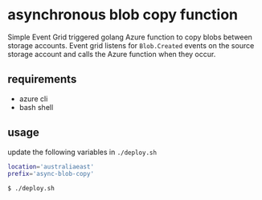 # asynchronous blob copy function

Simple Event Grid triggered golang Azure function to copy blobs between storage accounts.
Event grid listens for `Blob.Created` events on the source storage account and calls the Azure function when they occur.

## requirements

- azure cli
- bash shell

## usage
update the following variables in `./deploy.sh`

```bash
location='australiaeast'
prefix='async-blob-copy'
```

```bash
$ ./deploy.sh
```
